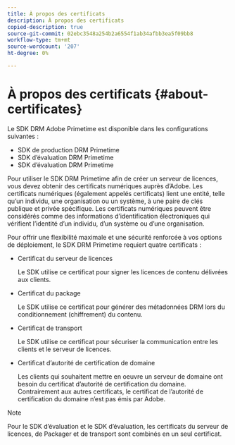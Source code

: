 ```yaml
---
title: À propos des certificats
description: À propos des certificats
copied-description: true
source-git-commit: 02ebc3548a254b2a6554f1ab34afbb3ea5f09bb8
workflow-type: tm+mt
source-wordcount: '207'
ht-degree: 0%

---
```


# À propos des certificats {#about-certificates}

Le SDK DRM Adobe Primetime est disponible dans les configurations suivantes :

* SDK de production DRM Primetime
* SDK d’évaluation DRM Primetime
* SDK d’évaluation DRM Primetime

Pour utiliser le SDK DRM Primetime afin de créer un serveur de licences, vous devez obtenir des certificats numériques auprès d’Adobe. Les certificats numériques (également appelés certificats) lient une entité, telle qu’un individu, une organisation ou un système, à une paire de clés publique et privée spécifique. Les certificats numériques peuvent être considérés comme des informations d’identification électroniques qui vérifient l’identité d’un individu, d’un système ou d’une organisation.

Pour offrir une flexibilité maximale et une sécurité renforcée à vos options de déploiement, le SDK DRM Primetime requiert quatre certificats :

* Certificat du serveur de licences

  Le SDK utilise ce certificat pour signer les licences de contenu délivrées aux clients.
* Certificat du package

  Le SDK utilise ce certificat pour générer des métadonnées DRM lors du conditionnement (chiffrement) du contenu.
* Certificat de transport

  Le SDK utilise ce certificat pour sécuriser la communication entre les clients et le serveur de licences.
* Certificat d’autorité de certification de domaine

  Les clients qui souhaitent mettre en oeuvre un serveur de domaine ont besoin du certificat d’autorité de certification du domaine. Contrairement aux autres certificats, le certificat de l’autorité de certification du domaine n’est pas émis par Adobe.

>[!NOTE]
>
>Pour le SDK d’évaluation et le SDK d’évaluation, les certificats du serveur de licences, de Packager et de transport sont combinés en un seul certificat.
